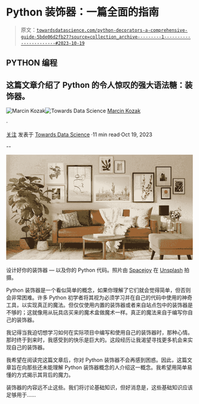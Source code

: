# Python 装饰器：一篇全面的指南

> 原文：[`towardsdatascience.com/python-decorators-a-comprehensive-guide-5bde06d2fb27?source=collection_archive---------1-----------------------#2023-10-19`](https://towardsdatascience.com/python-decorators-a-comprehensive-guide-5bde06d2fb27?source=collection_archive---------1-----------------------#2023-10-19)

## PYTHON 编程

## 这篇文章介绍了 Python 的令人惊叹的强大语法糖：装饰器。

[](https://medium.com/@nyggus?source=post_page-----5bde06d2fb27--------------------------------)![Marcin Kozak](https://medium.com/@nyggus?source=post_page-----5bde06d2fb27--------------------------------)[](https://towardsdatascience.com/?source=post_page-----5bde06d2fb27--------------------------------)![Towards Data Science](https://towardsdatascience.com/?source=post_page-----5bde06d2fb27--------------------------------) [Marcin Kozak](https://medium.com/@nyggus?source=post_page-----5bde06d2fb27--------------------------------)

·

[关注](https://medium.com/m/signin?actionUrl=https%3A%2F%2Fmedium.com%2F_%2Fsubscribe%2Fuser%2F4762f0cff9b2&operation=register&redirect=https%3A%2F%2Ftowardsdatascience.com%2Fpython-decorators-a-comprehensive-guide-5bde06d2fb27&user=Marcin+Kozak&userId=4762f0cff9b2&source=post_page-4762f0cff9b2----5bde06d2fb27---------------------post_header-----------) 发表于 [Towards Data Science](https://towardsdatascience.com/?source=post_page-----5bde06d2fb27--------------------------------) ·11 min read·Oct 19, 2023[](https://medium.com/m/signin?actionUrl=https%3A%2F%2Fmedium.com%2F_%2Fvote%2Ftowards-data-science%2F5bde06d2fb27&operation=register&redirect=https%3A%2F%2Ftowardsdatascience.com%2Fpython-decorators-a-comprehensive-guide-5bde06d2fb27&user=Marcin+Kozak&userId=4762f0cff9b2&source=-----5bde06d2fb27---------------------clap_footer-----------)

--

[](https://medium.com/m/signin?actionUrl=https%3A%2F%2Fmedium.com%2F_%2Fbookmark%2Fp%2F5bde06d2fb27&operation=register&redirect=https%3A%2F%2Ftowardsdatascience.com%2Fpython-decorators-a-comprehensive-guide-5bde06d2fb27&source=-----5bde06d2fb27---------------------bookmark_footer-----------)![](img/ca223f2a3dbe822cd12c47eb407ef22a.png)

设计好你的装饰器 — 以及你的 Python 代码。照片由 [Spacejoy](https://unsplash.com/@spacejoy?utm_source=medium&utm_medium=referral) 在 [Unsplash](https://unsplash.com/?utm_source=medium&utm_medium=referral) 拍摄。

Python 装饰器是一个看似简单的概念，如果你理解了它们就会觉得简单，但否则会非常困难。许多 Python 初学者将其视为必须学习并在自己的代码中使用的神奇工具，以实现真正的魔法。但仅仅使用内置的装饰器或者来自站点包中的装饰器是不够的；这就像用从玩具店买来的魔术盒做魔术一样。真正的魔法来自于编写你自己的装饰器。

我记得当我迫切想学习如何在实际项目中编写和使用自己的装饰器时，那种心情。那时终于到来时，我感受到的快乐是巨大的。这段经历让我渴望寻找更多机会来实现自己的装饰器。

我希望在阅读完这篇文章后，你对 Python 装饰器不会再感到困惑。因此，这篇文章旨在向那些还未能理解 Python 装饰器概念的人介绍这一概念。我希望用简单易懂的方式揭示其背后的魔力。

装饰器的内容远不止这些。我们将讨论基础知识，但好消息是，这些基础知识应该足够用于……
